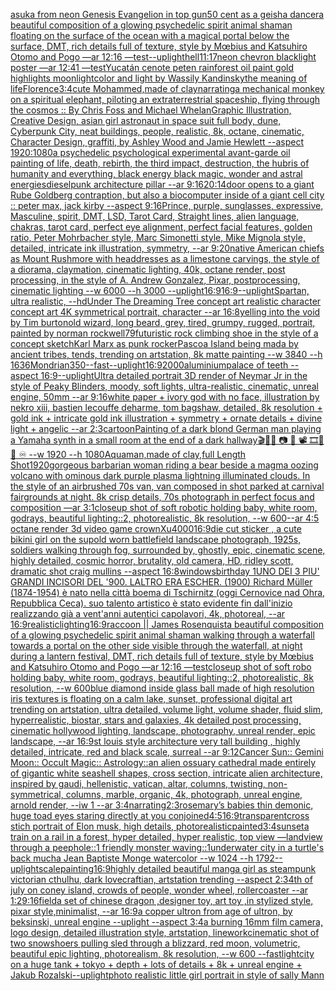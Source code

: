 [asuka from neon Genesis Evangelion in top gun](https://www.ebank.nz/aiartgenerator?category=asuka%20from%20neon%20Genesis%20Evangelion%20in%20top%20gun)[50 cent as a geisha dancer](https://www.ebank.nz/aiartgenerator?category=50%20cent%20as%20a%20geisha%20dancer)[a beautiful composition of a glowing psychedelic spirit animal shaman floating on the surface of the ocean with a magical portal below the surface, DMT,  rich details full of texture, style by Mœbius and Katsuhiro Otomo and Pogo —ar 12:16 —test](https://www.ebank.nz/aiartgenerator?category=a%20beautiful%20composition%20of%20a%20glowing%20psychedelic%20spirit%20animal%20shaman%20floating%20on%20the%20surface%20of%20the%20ocean%20with%20a%20magical%20portal%20below%20the%20surface%2C%20DMT%2C%20%20rich%20details%20full%20of%20texture%2C%20style%20by%20M%C5%93bius%20and%20Katsuhiro%20Otomo%20and%20Pogo%20%E2%80%94ar%2012%3A16%20%E2%80%94test)[--uplight](https://www.ebank.nz/aiartgenerator?category=--uplight)[hell](https://www.ebank.nz/aiartgenerator?category=hell)[11:17](https://www.ebank.nz/aiartgenerator?category=11%3A17)[neon chevron blacklight poster —ar 12:41 —test](https://www.ebank.nz/aiartgenerator?category=neon%20chevron%20blacklight%20poster%20%E2%80%94ar%2012%3A41%20%E2%80%94test)[Yucatán cenote peten rainforest oil paint gold highlights moonlight](https://www.ebank.nz/aiartgenerator?category=Yucat%C3%A1n%20cenote%20peten%20rainforest%20oil%20paint%20gold%20highlights%20moonlight)[color and light by Wassily Kandinsky](https://www.ebank.nz/aiartgenerator?category=color%20and%20light%20by%20Wassily%20Kandinsky)[the meaning of life](https://www.ebank.nz/aiartgenerator?category=the%20meaning%20of%20life)[Florence](https://www.ebank.nz/aiartgenerator?category=Florence)[3:4](https://www.ebank.nz/aiartgenerator?category=3%3A4)[cute Mohammed,made of clay](https://www.ebank.nz/aiartgenerator?category=cute%20Mohammed%2Cmade%20of%20clay)[narrating](https://www.ebank.nz/aiartgenerator?category=narrating)[a mechanical monkey on a spiritual elephant, piloting an extraterrestrial spaceship, flying through the cosmos :: By Chris Foss and Michael Whelan](https://www.ebank.nz/aiartgenerator?category=a%20mechanical%20monkey%20on%20a%20spiritual%20elephant%2C%20piloting%20an%20extraterrestrial%20spaceship%2C%20flying%20through%20the%20cosmos%20%3A%3A%20By%20Chris%20Foss%20and%20Michael%20Whelan)[](https://www.ebank.nz/aiartgenerator?category=)[Graphic Illustration, Creative Design, asian girl astronaut in space suit full body, dune, Cyberpunk City, neat buildings, people, realistic, 8k, octane, cinematic, Character Design, graffiti, by Ashley Wood and Jamie Hewlett --aspect 1920:1080](https://www.ebank.nz/aiartgenerator?category=Graphic%20Illustration%2C%20Creative%20Design%2C%20asian%20girl%20astronaut%20in%20space%20suit%20full%20body%2C%20dune%2C%20Cyberpunk%20City%2C%20neat%20buildings%2C%20people%2C%20realistic%2C%208k%2C%20octane%2C%20cinematic%2C%20Character%20Design%2C%20graffiti%2C%20by%20Ashley%20Wood%20and%20Jamie%20Hewlett%20--aspect%201920%3A1080)[a psychedelic psychological experimental avant-garde oil painting of life, death, rebirth, the third impact, destruction, the hubris of humanity and everything, black energy black magic, wonder and astral energies](https://www.ebank.nz/aiartgenerator?category=a%20psychedelic%20psychological%20experimental%20avant-garde%20oil%20painting%20of%20life%2C%20death%2C%20rebirth%2C%20the%20third%20impact%2C%20destruction%2C%20the%20hubris%20of%20humanity%20and%20everything%2C%20black%20energy%20black%20magic%2C%20wonder%20and%20astral%20energies)[dieselpunk architecture pillar --ar 9:16](https://www.ebank.nz/aiartgenerator?category=dieselpunk%20architecture%20pillar%20--ar%209%3A16)[20:14](https://www.ebank.nz/aiartgenerator?category=20%3A14)[door opens to a giant Rube Goldberg contraption, but also a biocomputer inside of a giant cell city :: peter max, jack kirby  --aspect 9:16](https://www.ebank.nz/aiartgenerator?category=door%20opens%20to%20a%20giant%20Rube%20Goldberg%20contraption%2C%20but%20also%20a%20biocomputer%20inside%20of%20a%20giant%20cell%20city%20%3A%3A%20peter%20max%2C%20jack%20kirby%20%20--aspect%209%3A16)[Prince, purple, sunglasses, expressive, Masculine, spirit, DMT, LSD, Tarot Card, Straight lines, alien language, chakras, tarot card, perfect eye alignment, perfect facial features, golden ratio, Peter Mohrbacher style, Marc Simonetti style, Mike Mignola style, detailed, intricate ink illustration, symmetry, --ar 9:20](https://www.ebank.nz/aiartgenerator?category=Prince%2C%20purple%2C%20sunglasses%2C%20expressive%2C%20Masculine%2C%20spirit%2C%20DMT%2C%20LSD%2C%20Tarot%20Card%2C%20Straight%20lines%2C%20alien%20language%2C%20chakras%2C%20tarot%20card%2C%20perfect%20eye%20alignment%2C%20perfect%20facial%20features%2C%20golden%20ratio%2C%20Peter%20Mohrbacher%20style%2C%20Marc%20Simonetti%20style%2C%20Mike%20Mignola%20style%2C%20detailed%2C%20intricate%20ink%20illustration%2C%20symmetry%2C%20--ar%209%3A20)[native American chiefs as Mount Rushmore with headdresses as a limestone carvings, the style of a diorama, claymation, cinematic lighting, 40k, octane render, post processing, in the style of A. Andrew Gonzalez, Pixar, postprocessing, cinematic lighting --w 6000 --h 3000 --uplight](https://www.ebank.nz/aiartgenerator?category=native%20American%20chiefs%20as%20Mount%20Rushmore%20with%20headdresses%20as%20a%20limestone%20carvings%2C%20the%20style%20of%20a%20diorama%2C%20claymation%2C%20cinematic%20lighting%2C%2040k%2C%20octane%20render%2C%20post%20processing%2C%20in%20the%20style%20of%20A.%20Andrew%20Gonzalez%2C%20Pixar%2C%20postprocessing%2C%20cinematic%20lighting%20--w%206000%20--h%203000%20--uplight)[16:9](https://www.ebank.nz/aiartgenerator?category=16%3A9)[16:9](https://www.ebank.nz/aiartgenerator?category=16%3A9)[--uplight](https://www.ebank.nz/aiartgenerator?category=--uplight)[Spartan, ultra realistic, --hd](https://www.ebank.nz/aiartgenerator?category=Spartan%2C%20ultra%20realistic%2C%20--hd)[Under The Dreaming Tree concept art realistic character concept art 4K symmetrical portrait, character --ar 16:8](https://www.ebank.nz/aiartgenerator?category=Under%20The%20Dreaming%20Tree%20concept%20art%20realistic%20character%20concept%20art%204K%20symmetrical%20portrait%2C%20character%20--ar%2016%3A8)[yelling into the void by Tim burton](https://www.ebank.nz/aiartgenerator?category=yelling%20into%20the%20void%20by%20Tim%20burton)[old wizard, long beard, grey, tired, grumpy, rugged, portrait, painted by norman rockwell](https://www.ebank.nz/aiartgenerator?category=old%20wizard%2C%20long%20beard%2C%20grey%2C%20tired%2C%20grumpy%2C%20rugged%2C%20portrait%2C%20painted%20by%20norman%20rockwell)[79](https://www.ebank.nz/aiartgenerator?category=79)[futuristic rock climbing shoe in the style of a concept sketch](https://www.ebank.nz/aiartgenerator?category=futuristic%20rock%20climbing%20shoe%20in%20the%20style%20of%20a%20concept%20sketch)[Karl Marx as punk rocker](https://www.ebank.nz/aiartgenerator?category=Karl%20Marx%20as%20punk%20rocker)[Pascoa Island being mada by ancient tribes, tends, trending on artstation, 8k matte painting --w 3840 --h 1636](https://www.ebank.nz/aiartgenerator?category=Pascoa%20Island%20being%20mada%20by%20ancient%20tribes%2C%20tends%2C%20trending%20on%20artstation%2C%208k%20matte%20painting%20--w%203840%20--h%201636)[Mondrian](https://www.ebank.nz/aiartgenerator?category=Mondrian)[350](https://www.ebank.nz/aiartgenerator?category=350)[--fast](https://www.ebank.nz/aiartgenerator?category=--fast)[--uplight](https://www.ebank.nz/aiartgenerator?category=--uplight)[16:9](https://www.ebank.nz/aiartgenerator?category=16%3A9)[2000](https://www.ebank.nz/aiartgenerator?category=2000)[aluminium](https://www.ebank.nz/aiartgenerator?category=aluminium)[palace of teeth --aspect 16:9](https://www.ebank.nz/aiartgenerator?category=palace%20of%20teeth%20--aspect%2016%3A9)[--uplight](https://www.ebank.nz/aiartgenerator?category=--uplight)[Ultra detailed portrait 3D render of Neymar Jr in the style of Peaky Blinders, moody, soft lights, ultra-realistic, cinematic, unreal engine, 50mm --ar 9:16](https://www.ebank.nz/aiartgenerator?category=Ultra%20detailed%20portrait%203D%20render%20of%20Neymar%20Jr%20in%20the%20style%20of%20Peaky%20Blinders%2C%20moody%2C%20soft%20lights%2C%20ultra-realistic%2C%20cinematic%2C%20unreal%20engine%2C%2050mm%20--ar%209%3A16)[white paper + ivory god with no face, illustration by nekro xiii, bastien lecouffe deharme, tom bagshaw, detailed, 8k resolution + gold ink + intricate gold ink illustration + symmetry + ornate details + divine light + angelic --ar 2:3](https://www.ebank.nz/aiartgenerator?category=white%20paper%20%2B%20ivory%20god%20with%20no%20face%2C%20illustration%20by%20nekro%20xiii%2C%20bastien%20lecouffe%20deharme%2C%20tom%20bagshaw%2C%20detailed%2C%208k%20resolution%20%2B%20gold%20ink%20%2B%20intricate%20gold%20ink%20illustration%20%2B%20symmetry%20%2B%20ornate%20details%20%2B%20divine%20light%20%2B%20angelic%20--ar%202%3A3)[cartoon](https://www.ebank.nz/aiartgenerator?category=cartoon)[Painting of a dark blond German man playing a Yamaha synth in a small room at the end of a dark hallway](https://www.ebank.nz/aiartgenerator?category=Painting%20of%20a%20dark%20blond%20German%20man%20playing%20a%20Yamaha%20synth%20in%20a%20small%20room%20at%20the%20end%20of%20a%20dark%20hallway)[🎬🌈📼 📷  🎥 📽 🎞🧬🌌 ♾️ --w 1920 --h 1080](https://www.ebank.nz/aiartgenerator?category=%F0%9F%8E%AC%F0%9F%8C%88%F0%9F%93%BC%20%F0%9F%93%B7%20%20%F0%9F%8E%A5%20%F0%9F%93%BD%20%F0%9F%8E%9E%F0%9F%A7%AC%F0%9F%8C%8C%20%E2%99%BE%EF%B8%8F%20--w%201920%20--h%201080)[Aquaman,made of clay,full Length Shot](https://www.ebank.nz/aiartgenerator?category=Aquaman%2Cmade%20of%20clay%2Cfull%20Length%20Shot)[1920](https://www.ebank.nz/aiartgenerator?category=1920)[gorgeous barbarian woman riding a bear beside a magma oozing volcano with ominous dark purple plasma lightning illuminated clouds. In the style of an airbrushed 70s van, van composed in shot parked at carnival fairgrounds at night. 8k crisp details, 70s photograph in perfect focus and composition —ar 3:1](https://www.ebank.nz/aiartgenerator?category=gorgeous%20barbarian%20woman%20riding%20a%20bear%20beside%20a%20magma%20oozing%20volcano%20with%20ominous%20dark%20purple%20plasma%20lightning%20illuminated%20clouds.%20In%20the%20style%20of%20an%20airbrushed%2070s%20van%2C%20van%20composed%20in%20shot%20parked%20at%20carnival%20fairgrounds%20at%20night.%208k%20crisp%20details%2C%2070s%20photograph%20in%20perfect%20focus%20and%20composition%20%E2%80%94ar%203%3A1)[closeup shot of soft robotic holding baby, white room, godrays, beautiful lighting::2, photorealistic, 8k resolution, --w 600](https://www.ebank.nz/aiartgenerator?category=closeup%20shot%20of%20soft%20robotic%20holding%20baby%2C%20white%20room%2C%20godrays%2C%20beautiful%20lighting%3A%3A2%2C%20photorealistic%2C%208k%20resolution%2C%20--w%20600)[--ar 4:5 octane render 3d video game crown](https://www.ebank.nz/aiartgenerator?category=--ar%204%3A5%20octane%20render%203d%20video%20game%20crown)[Xu](https://www.ebank.nz/aiartgenerator?category=Xu)[4000](https://www.ebank.nz/aiartgenerator?category=4000)[16:9](https://www.ebank.nz/aiartgenerator?category=16%3A9)[die cut sticker , a cute bikini girl on the sup](https://www.ebank.nz/aiartgenerator?category=die%20cut%20sticker%20%2C%20a%20cute%20bikini%20girl%20on%20the%20sup)[old worn battlefield landscape photograph, 1925s, soldiers walking through fog, surrounded by, ghostly, epic, cinematic scene, highly detailed, cosmic horror, brutality, old camera, HD, ridley scott, dramatic shot craig mullins --aspect 16:8](https://www.ebank.nz/aiartgenerator?category=old%20worn%20battlefield%20landscape%20photograph%2C%201925s%2C%20soldiers%20walking%20through%20fog%2C%20surrounded%20by%2C%20ghostly%2C%20epic%2C%20cinematic%20scene%2C%20highly%20detailed%2C%20cosmic%20horror%2C%20brutality%2C%20old%20camera%2C%20HD%2C%20ridley%20scott%2C%20dramatic%20shot%20craig%20mullins%20--aspect%2016%3A8)[windows](https://www.ebank.nz/aiartgenerator?category=windows)[birthday 1](https://www.ebank.nz/aiartgenerator?category=birthday%201)[UNO DEI 3 PIU' GRANDI INCISORI DEL '900. LALTRO ERA ESCHER. (1900) Richard Müller (1874-1954) è nato nella città boema di Tschirnitz (oggi Cernovice nad Ohra, Repubblica Ceca). suo talento artistico è stato evidente fin dall'inizio realizzando già a vent'anni autentici capolavori, 4k, photoreal, --ar 16:9](https://www.ebank.nz/aiartgenerator?category=UNO%20DEI%203%20PIU%27%20GRANDI%20INCISORI%20DEL%20%27900.%20LALTRO%20ERA%20ESCHER.%20%281900%29%20Richard%20M%C3%BCller%20%281874-1954%29%20%C3%A8%20nato%20nella%20citt%C3%A0%20boema%20di%20Tschirnitz%20%28oggi%20Cernovice%20nad%20Ohra%2C%20Repubblica%20Ceca%29.%20suo%20talento%20artistico%20%C3%A8%20stato%20evidente%20fin%20dall%27inizio%20realizzando%20gi%C3%A0%20a%20vent%27anni%20autentici%20capolavori%2C%204k%2C%20photoreal%2C%20--ar%2016%3A9)[realistic](https://www.ebank.nz/aiartgenerator?category=realistic)[lighting](https://www.ebank.nz/aiartgenerator?category=lighting)[16:9](https://www.ebank.nz/aiartgenerator?category=16%3A9)[raccoon || James Rosenquist](https://www.ebank.nz/aiartgenerator?category=raccoon%20%7C%7C%20James%20Rosenquist)[a beautiful composition of a glowing psychedelic spirit animal shaman walking through a waterfall towards a portal on the other side visible through the waterfall, at night during a lantern festival, DMT,  rich details full of texture, style by Mœbius and Katsuhiro Otomo and Pogo —ar 12:16 —test](https://www.ebank.nz/aiartgenerator?category=a%20beautiful%20composition%20of%20a%20glowing%20psychedelic%20spirit%20animal%20shaman%20walking%20through%20a%20waterfall%20towards%20a%20portal%20on%20the%20other%20side%20visible%20through%20the%20waterfall%2C%20at%20night%20during%20a%20lantern%20festival%2C%20DMT%2C%20%20rich%20details%20full%20of%20texture%2C%20style%20by%20M%C5%93bius%20and%20Katsuhiro%20Otomo%20and%20Pogo%20%E2%80%94ar%2012%3A16%20%E2%80%94test)[closeup shot of soft robo holding baby, white room, godrays, beautiful lighting::2, photorealistic, 8k resolution, --w 600](https://www.ebank.nz/aiartgenerator?category=closeup%20shot%20of%20soft%20robo%20holding%20baby%2C%20white%20room%2C%20godrays%2C%20beautiful%20lighting%3A%3A2%2C%20photorealistic%2C%208k%20resolution%2C%20--w%20600)[blue diamond inside glass ball made of high resolution iris textures is floating on a calm lake, sunset, professional digital art trending on artstation, ultra detailed, volume light, volume shader, fluid slim, hyperrealistic, biostar, stars and galaxies, 4k detailed post processing, cinematic hollywood lighting, landscape, photography, unreal render, epic landscape, --ar 16:9](https://www.ebank.nz/aiartgenerator?category=blue%20diamond%20inside%20glass%20ball%20made%20of%20high%20resolution%20iris%20textures%20is%20floating%20on%20a%20calm%20lake%2C%20sunset%2C%20professional%20digital%20art%20trending%20on%20artstation%2C%20ultra%20detailed%2C%20volume%20light%2C%20volume%20shader%2C%20fluid%20slim%2C%20hyperrealistic%2C%20biostar%2C%20stars%20and%20galaxies%2C%204k%20detailed%20post%20processing%2C%20cinematic%20hollywood%20lighting%2C%20landscape%2C%20photography%2C%20unreal%20render%2C%20epic%20landscape%2C%20--ar%2016%3A9)[st louis style architecture very tall building , highly detailed, intricate, red and black scale, surreal --ar 9:12](https://www.ebank.nz/aiartgenerator?category=st%20louis%20style%20architecture%20very%20tall%20building%20%2C%20highly%20detailed%2C%20intricate%2C%20red%20and%20black%20scale%2C%20surreal%20--ar%209%3A12)[Cancer Sun:: Gemini Moon:: Occult Magic:: Astrology::](https://www.ebank.nz/aiartgenerator?category=Cancer%20Sun%3A%3A%20Gemini%20Moon%3A%3A%20Occult%20Magic%3A%3A%20Astrology%3A%3A)[an alien ossuary cathedral made entirely of gigantic white seashell shapes, cross section, intricate alien architecture, inspired by gaudi, hellenistic, vatican, altar, columns, twisting, non-symmetrical, columns, marble, organic, 4k, photograph, unreal engine, arnold render, --iw 1 --ar 3:4](https://www.ebank.nz/aiartgenerator?category=an%20alien%20ossuary%20cathedral%20made%20entirely%20of%20gigantic%20white%20seashell%20shapes%2C%20cross%20section%2C%20intricate%20alien%20architecture%2C%20inspired%20by%20gaudi%2C%20hellenistic%2C%20vatican%2C%20altar%2C%20columns%2C%20twisting%2C%20non-symmetrical%2C%20columns%2C%20marble%2C%20organic%2C%204k%2C%20photograph%2C%20unreal%20engine%2C%20arnold%20render%2C%20--iw%201%20--ar%203%3A4)[narrating](https://www.ebank.nz/aiartgenerator?category=narrating)[2:3](https://www.ebank.nz/aiartgenerator?category=2%3A3)[rosemary’s babies thin demonic, huge toad eyes staring directly at you conjoined](https://www.ebank.nz/aiartgenerator?category=rosemary%E2%80%99s%20babies%20thin%20demonic%2C%20huge%20toad%20eyes%20staring%20directly%20at%20you%20conjoined)[4:5](https://www.ebank.nz/aiartgenerator?category=4%3A5)[16:9](https://www.ebank.nz/aiartgenerator?category=16%3A9)[transparent](https://www.ebank.nz/aiartgenerator?category=transparent)[cross stich portrait of Elon musk, high details, photorealistic](https://www.ebank.nz/aiartgenerator?category=cross%20stich%20portrait%20of%20Elon%20musk%2C%20high%20details%2C%20photorealistic)[painted](https://www.ebank.nz/aiartgenerator?category=painted)[3:4](https://www.ebank.nz/aiartgenerator?category=3%3A4)[sunset](https://www.ebank.nz/aiartgenerator?category=sunset)[a train on a rail in a forest, hyper detailed, hyper realistic, top view —land](https://www.ebank.nz/aiartgenerator?category=a%20train%20on%20a%20rail%20in%20a%20forest%2C%20hyper%20detailed%2C%20hyper%20realistic%2C%20top%20view%20%E2%80%94land)[view through a peephole::1 friendly monster waving::1](https://www.ebank.nz/aiartgenerator?category=view%20through%20a%20peephole%3A%3A1%20friendly%20monster%20waving%3A%3A1)[underwater city in a turtle's back  mucha Jean Baptiste Monge watercolor --w 1024 --h 1792](https://www.ebank.nz/aiartgenerator?category=underwater%20city%20in%20a%20turtle%27s%20back%20%20mucha%20Jean%20Baptiste%20Monge%20watercolor%20--w%201024%20--h%201792)[--uplight](https://www.ebank.nz/aiartgenerator?category=--uplight)[scale](https://www.ebank.nz/aiartgenerator?category=scale)[painting](https://www.ebank.nz/aiartgenerator?category=painting)[16:9](https://www.ebank.nz/aiartgenerator?category=16%3A9)[highly detailed beautiful manga girl as steampunk victorian cthulhu, dark lovecraftian, artstation trending --aspect 2:3](https://www.ebank.nz/aiartgenerator?category=highly%20detailed%20beautiful%20manga%20girl%20as%20steampunk%20victorian%20cthulhu%2C%20dark%20lovecraftian%2C%20artstation%20trending%20--aspect%202%3A3)[4th of july on coney island, crowds of people, wonder wheel, rollercoaster --ar 1:2](https://www.ebank.nz/aiartgenerator?category=4th%20of%20july%20on%20coney%20island%2C%20crowds%20of%20people%2C%20wonder%20wheel%2C%20rollercoaster%20--ar%201%3A2)[9:16](https://www.ebank.nz/aiartgenerator?category=9%3A16)[field](https://www.ebank.nz/aiartgenerator?category=field)[a set of chinese dragon ,designer toy, art toy ,in stylized style, pixar style,minimalist, --ar 16:9](https://www.ebank.nz/aiartgenerator?category=a%20set%20of%20chinese%20dragon%20%2Cdesigner%20toy%2C%20art%20toy%20%2Cin%20stylized%20style%2C%20pixar%20style%2Cminimalist%2C%20--ar%2016%3A9)[a copper ultron from age of ultron, by beksinski, unreal engine --uplight --aspect 3:4](https://www.ebank.nz/aiartgenerator?category=a%20copper%20ultron%20from%20age%20of%20ultron%2C%20by%20beksinski%2C%20unreal%20engine%20--uplight%20--aspect%203%3A4)[a burning 16mm film camera, logo design, detailed illustration style, artstation, linework](https://www.ebank.nz/aiartgenerator?category=a%20burning%2016mm%20film%20camera%2C%20logo%20design%2C%20detailed%20illustration%20style%2C%20artstation%2C%20linework)[cinematic shot of two snowshoers pulling sled through a blizzard, red moon, volumetric, beautiful epic lighting, photorealism, 8k resolution, --w 600 --fast](https://www.ebank.nz/aiartgenerator?category=cinematic%20shot%20of%20two%20snowshoers%20pulling%20sled%20through%20a%20blizzard%2C%20red%20moon%2C%20volumetric%2C%20beautiful%20epic%20lighting%2C%20photorealism%2C%208k%20resolution%2C%20--w%20600%20--fast)[light](https://www.ebank.nz/aiartgenerator?category=light)[city on a huge tank + tokyo + depth + lots of details + 8k + unreal engine + Jakub Rozalski](https://www.ebank.nz/aiartgenerator?category=city%20on%20a%20huge%20tank%20%2B%20tokyo%20%2B%20depth%20%2B%20lots%20of%20details%20%2B%208k%20%2B%20unreal%20engine%20%2B%20Jakub%20Rozalski)[--uplight](https://www.ebank.nz/aiartgenerator?category=--uplight)[photo realistic little girl portrait in style of sally Mann](https://www.ebank.nz/aiartgenerator?category=photo%20realistic%20little%20girl%20portrait%20in%20style%20of%20sally%20Mann)